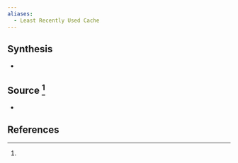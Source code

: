 ```yaml
---
aliases:
  - Least Recently Used Cache
---
```

## Synthesis
- 
## Source [^1]
- 
## References

[^1]: